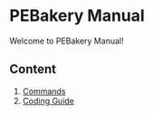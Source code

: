 # PEBakery Manual

Welcome to PEBakery Manual!

## Content

1. [Commands](https://github.com/ied206/PEBakery/tree/docs/Manual/Commands)
2. [Coding Guide](https://github.com/ied206/PEBakery/tree/docs/Manual/CodingGuide)

